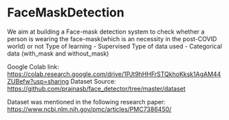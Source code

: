 # FaceMaskDetection

We aim at building a Face-mask detection system to check whether a person is wearing the face-mask(which is an necessity in the post-COVID world) or not
Type of learning - Supervised
Type of data used - Categorical data (with_mask and without_mask)

Google Colab link: https://colab.research.google.com/drive/1PJt9hHHFrSTQkhoKksk1AgAM44ZUBefw?usp=sharing
Dataset Source: https://github.com/prajnasb/face_detector/tree/master/dataset

Dataset was mentioned in the following research paper: https://www.ncbi.nlm.nih.gov/pmc/articles/PMC7386450/
